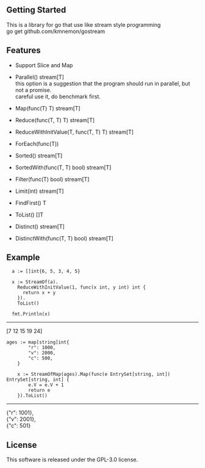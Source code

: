 
## Getting Started
This is a library for go that use like stream style programming  
go get github.com/kmnemon/gostream  

## Features
- Support Slice and Map
  
- Parallel() stream[T]  
this option is a suggestion that the program should run in parallel, but not a promise.  
careful use it, do benchmark first.  
  
- Map(func(T) T) stream[T]
- Reduce(func(T, T) T) stream[T]
- ReduceWithInitValue(T, func(T, T) T) stream[T]
- ForEach(func(T))
- Sorted() stream[T]
- SortedWith(func(T, T) bool) stream[T]
- Filter(func(T) bool) stream[T]
- Limit(int) stream[T]
- FindFirst() T
- ToList() []T
- Distinct() stream[T]
- DistinctWith(func(T, T) bool) stream[T]

## Example
```
  a := []int{6, 5, 3, 4, 5}

  x := StreamOf(a).  
    ReduceWithInitValue(1, func(x int, y int) int {  
      return x + y  
    }).  
    ToList()  

  fmt.Println(x)
```
-----------
[7 12 15 19 24]  

```
ages := map[string]int{
		"r": 1000,
		"v": 2000,
		"c": 500,
	}

	x := StreamOfMap(ages).Map(func(e EntrySet[string, int]) EntrySet[string, int] {
		e.V = e.V + 1
		return e
	}).ToList()
```
-----------
{"r": 1001},  
{"v": 2001},  
{"c": 501}  

## License

This software is released under the GPL-3.0 license.  